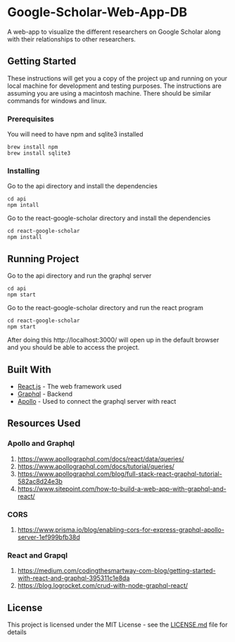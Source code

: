 # Google-Scholar-Web-App-DB

A web-app to visualize the different researchers on Google Scholar along with their relationships to other researchers.

## Getting Started

These instructions will get you a copy of the project up and running on your local machine for development and testing purposes. The instructions are assuming you are using a macintosh machine. There should be similar commands for windows and linux.

### Prerequisites

You will need to have npm and sqlite3 installed

```
brew install npm
brew install sqlite3
```

### Installing

Go to the api directory and install the dependencies
```
cd api
npm intall
```

Go to the react-google-scholar directory and install the dependencies 
```
cd react-google-scholar
npm install
```

## Running Project

Go to the api directory and run the graphql server
```
cd api
npm start
```

Go to the react-google-scholar directory and run the react program
```
cd react-google-scholar
npm start
```

After doing this http://localhost:3000/ will open up in the default browser and you should be able to access the project.

## Built With

* [React.js](https://reactjs.org/) - The web framework used
* [Graphql](https://graphql.org/) - Backend 
* [Apollo](https://www.apollographql.com/) - Used to connect the graphql server with react

## Resources Used

### Apollo and Graphql
1) https://www.apollographql.com/docs/react/data/queries/
2) https://www.apollographql.com/docs/tutorial/queries/
3) https://www.apollographql.com/blog/full-stack-react-graphql-tutorial-582ac8d24e3b
4) https://www.sitepoint.com/how-to-build-a-web-app-with-graphql-and-react/

### CORS
1) https://www.prisma.io/blog/enabling-cors-for-express-graphql-apollo-server-1ef999bfb38d

### React and Grapql
1) https://medium.com/codingthesmartway-com-blog/getting-started-with-react-and-graphql-395311c1e8da
2) https://blog.logrocket.com/crud-with-node-graphql-react/

## License

This project is licensed under the MIT License - see the [LICENSE.md](LICENSE.md) file for details

